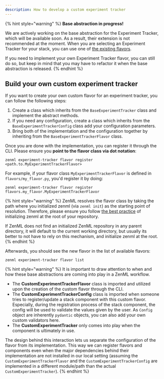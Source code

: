 ```yaml
---
description: How to develop a custom experiment tracker
---
```


{% hint style="warning" %}
**Base abstraction in progress!**

We are actively working on the base abstraction for the Experiment Tracker,
which  will be available soon. As a result, their extension is not recommended 
at the moment. When you are selecting an Experiment Tracker for your stack, 
you can use one of [the existing flavors](experiment-trackers.md#experiment-tracker-flavors).

If you need to implement your own Experiment Tracker flavor, you can still do 
so, but keep in mind that you may have to refactor it when the base abstraction
is released.
{% endhint %}

## Build your own custom experiment tracker

If you want to create your own custom flavor for an experiment tracker, you can 
follow the following steps:

1. Create a class which inherits from the `BaseExperimentTracker` class and 
implement the abstract methods.
2. If you need any configuration, create a class which inherits from the 
`BaseExperimentTrackerConfig` class add your configuration parameters.
3. Bring both of the implementation and the configuration together by inheriting
from the `BaseExperimentTrackerFlavor` class.

Once you are done with the implementation, you can register it through the CLI.
Please ensure you **point to the flavor class via dot notation**: 

```shell
zenml experiment-tracker flavor register <path.to.MyExperimentTrackerFlavor>
```

For example, if your flavor class `MyExperimentTrackerFlavor` is defined in `flavors/my_flavor.py`,
you'd register it by doing:

```shell
zenml experiment-tracker flavor register flavors.my_flavor.MyExperimentTrackerFlavor
```


{% hint style="warning" %}
ZenML resolves the flavor class by taking the path where you initialized zenml
(via `zenml init`) as the starting point of resolution. Therefore, please ensure
you follow [the best practice](../../../doc-orphanage/best-practices.md) of initializing
zenml at the root of your repository.

If ZenML does not find an initialized ZenML repository in any parent directory, it
will default to the current working directory, but usually its better to not have to
rely on this mechanism, and initialize zenml at the root.
{% endhint %}

Afterwards, you should see the new flavor in the list of available flavors:

```shell
zenml experiment-tracker flavor list
```

{% hint style="warning" %}
It is important to draw attention to when and how these base abstractions are 
coming into play in a ZenML workflow.

- The **CustomExperimentTrackerFlavor** class is imported and utilized upon the 
creation of the custom flavor through the CLI.
- The **CustomExperimentTrackerConfig** class is imported when someone tries to 
register/update a stack component with this custom flavor. Especially, 
during the registration process of the stack component, the config will be used 
to validate the values given by the user. As `Config` object are inherently 
`pydantic` objects, you can also add your own custom validators here.
- The **CustomExperimentTracker** only comes into play when the component is 
ultimately in use. 

The design behind this interaction lets us separate the configuration of the 
flavor from its implementation. This way we can register flavors and components 
even when the major dependencies behind their implementation are not installed
in our local setting (assuming the `CustomExperimentTrackerFlavor` and the 
`CustomExperimentTrackerConfig` are implemented in a different module/path than
the actual `CustomExperimentTracker`).
{% endhint %}
